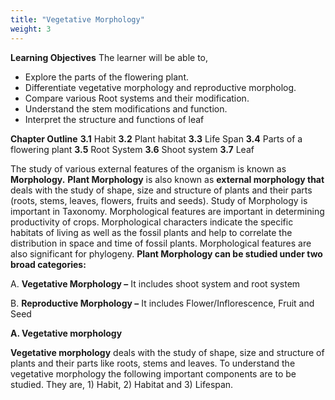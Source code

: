 ```yaml
---
title: "Vegetative Morphology"
weight: 3
---
```


**Learning Objectives**
The learner will be able to,

- Explore the parts of the flowering plant.
- Differentiate vegetative morphology and reproductive morpholog.
- Compare various Root systems and their modification.
- Understand the stem modifications and function.
- Interpret the structure and functions of leaf

**Chapter Outline**
**3.1** Habit
**3.2** Plant habitat
**3.3** Life Span
**3.4** Parts of a flowering plant
**3.5** Root System
**3.6** Shoot system
**3.7** Leaf

The study of various external features of the organism is known as **Morphology.** **Plant Morphology** is also known as **external morphology that** deals with the study of shape, size and structure of plants and their parts (roots, stems, leaves, flowers, fruits and seeds). Study of Morphology is important in Taxonomy. Morphological features are important in determining productivity of crops. Morphological characters indicate the specific habitats of living as well as the fossil plants and help to correlate the distribution in space and time of fossil plants. Morphological features are also significant for phylogeny. 
**Plant Morphology can be studied under two broad categories:**

A. **Vegetative Morphology –** It includes shoot system and root system

B. **Reproductive Morphology –** It includes Flower/Inflorescence, Fruit and Seed

**A. Vegetative morphology**

**Vegetative morphology** deals with the study of shape, size and structure of plants and their parts like roots, stems and leaves. To understand the vegetative morphology the following important components are to be studied. They are, 1) Habit, 2) Habitat and 3) Lifespan.
